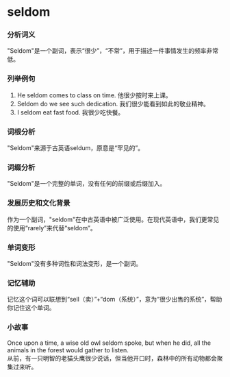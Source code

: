 # seldom

### 分析词义

  

"Seldom"是一个副词，表示“很少”，“不常”，用于描述一件事情发生的频率非常低。

  

### 列举例句

  

1.  He seldom comes to class on time. 他很少按时来上课。
2.  Seldom do we see such dedication. 我们很少能看到如此的敬业精神。
3.  I seldom eat fast food. 我很少吃快餐。

  

### 词根分析

  

"Seldom"来源于古英语seldum，原意是“罕见的”。

  

### 词缀分析

  

"Seldom"是一个完整的单词，没有任何的前缀或后缀加入。

  

### 发展历史和文化背景

  

作为一个副词，"seldom"在中古英语中被广泛使用。在现代英语中，我们更常见的使用“rarely”来代替“seldom”。

  

### 单词变形

  

"Seldom"没有多种词性和词法变形，是一个副词。

  

### 记忆辅助

  

记忆这个词可以联想到“sell（卖）”+“dom（系统）”，意为“很少出售的系统”，帮助你记住这个单词。

  

### 小故事

  

Once upon a time, a wise old owl seldom spoke, but when he did, all the animals in the forest would gather to listen.  
从前，有一只明智的老猫头鹰很少说话，但当他开口时，森林中的所有动物都会聚集过来听。
